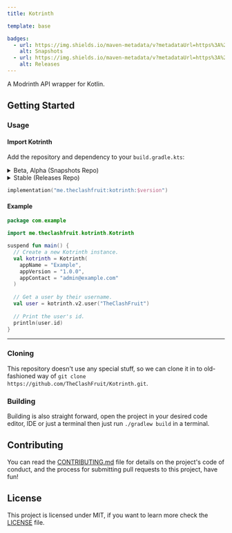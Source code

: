```yaml
---
title: Kotrinth

template: base

badges: 
  - url: https://img.shields.io/maven-metadata/v?metadataUrl=https%3A%2F%2Fmvn.theclashfruit.me%2Fsnapshots%2Fme%2Ftheclashfruit%2Fkotrinth%2Fmaven-metadata.xml&label=Snapshots%20Version
    alt: Snapshots
  - url: https://img.shields.io/maven-metadata/v?metadataUrl=https%3A%2F%2Fmvn.theclashfruit.me%2Freleases%2Fme%2Ftheclashfruit%2Fkotrinth%2Fmaven-metadata.xml&label=Releases%20Version
    alt: Releases
---
```


A Modrinth API wrapper for Kotlin.

## Getting Started

### Usage

#### Import Kotrinth

Add the repository and dependency to your `build.gradle.kts`:

<details>
  <summary>Beta, Alpha (Snapshots Repo)</summary>

```kotlin
maven {
    name = "TheClashFruit's Maven Snapshots"
    url = uri("https://mvn.theclashfruit.me/snapshots")
}
```
</details>

<details>
  <summary>Stable (Releases Repo)</summary>

```kotlin
maven {
    name = "TheClashFruit's Maven Releases"
    url = uri("https://mvn.theclashfruit.me/releases")
}
```
</details>

```kotlin
implementation("me.theclashfruit:kotrinth:$version")
```

#### Example

```kotlin
package com.example

import me.theclashfruit.kotrinth.Kotrinth

suspend fun main() {
  // Create a new Kotrinth instance.
  val kotrinth = Kotrinth(
    appName = "Example",
    appVersion = "1.0.0",
    appContact = "admin@example.com"
  )
  
  // Get a user by their username.
  val user = kotrinth.v2.user("TheClashFruit")
  
  // Print the user's id.
  println(user.id)
}
```

---

### Cloning

This repository doesn't use any special stuff, so we can clone it in to old-fashioned way of `git clone https://github.com/TheClashFruit/Kotrinth.git`.

### Building

Building is also straight forward, open the project in your desired code editor, IDE or just a terminal then just run `./gradlew build` in a terminal.

## Contributing

You can read the [CONTRIBUTING.md](https://github.com/TheClashFruit/Kotrinth/blob/main/CONTRIBUTING.md) file for details on the project's code of conduct, and the process for submitting pull requests to this project, have fun!

## License

This project is licensed under MIT, if you want to learn more check the [LICENSE](https://github.com/TheClashFruit/Kotrinth/blob/main/LICENSE) file.